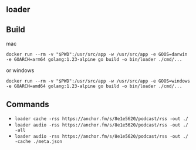 ## loader

## Build

mac

`docker run --rm -v "$PWD":/usr/src/app -w /usr/src/app -e GOOS=darwin -e GOARCH=arm64 golang:1.23-alpine go build -o bin/loader ./cmd/...`

or windows

`docker run --rm -v "$PWD":/usr/src/app -w /usr/src/app -e GOOS=windows -e GOARCH=amd64 golang:1.23-alpine go build -o bin/loader ./cmd/...`

## Commands

* `loader cache -rss https://anchor.fm/s/8e1e5620/podcast/rss -out ./`
* `loader audio -rss https://anchor.fm/s/8e1e5620/podcast/rss -out ./ -all`
* `loader audio -rss https://anchor.fm/s/8e1e5620/podcast/rss -out ./ -cache ./meta.json`